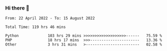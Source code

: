 ### Hi there 👋

<!--START_SECTION:waka-->

```text
From: 22 April 2022 - To: 15 August 2022

Total Time: 119 hrs 46 mins

Python             103 hrs 29 mins >>>>>>>>>>>>>>>>>>>------   75.59 %
PHP                18 hrs 17 mins  >>>----------------------   13.36 %
Other              3 hrs 31 mins   >------------------------   02.58 %
```

<!--END_SECTION:waka-->

<!--
**umarfarouk98/umarfarouk98** is a ✨ _special_ ✨ repository because its `README.md` (this file) appears on your GitHub profile.

Here are some ideas to get you started:

- 🔭 I’m currently working on ...
- 🌱 I’m currently learning ...
- 👯 I’m looking to collaborate on ...
- 🤔 I’m looking for help with ...
- 💬 Ask me about ...
- 📫 How to reach me: ...
- 😄 Pronouns: ...
- ⚡ Fun fact: ...
-->
